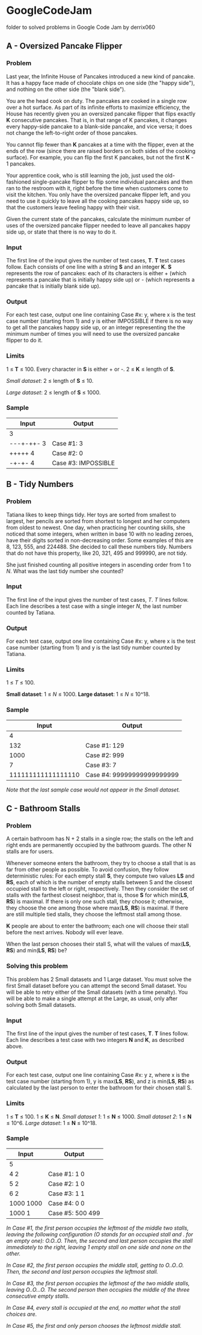 # GoogleCodeJam

folder to solved problems in Google Code Jam by derrix060


## A - Oversized Pancake Flipper
### Problem

Last year, the Infinite House of Pancakes introduced a new kind of pancake. It has a happy face made of chocolate chips on one side (the "happy side"), and nothing on the other side (the "blank side").

You are the head cook on duty. The pancakes are cooked in a single row over a hot surface. As part of its infinite efforts to maximize efficiency, the House has recently given you an oversized pancake flipper that flips exactly **K** consecutive pancakes. That is, in that range of K pancakes, it changes every happy-side pancake to a blank-side pancake, and vice versa; it does not change the left-to-right order of those pancakes.

You cannot flip fewer than **K** pancakes at a time with the flipper, even at the ends of the row (since there are raised borders on both sides of the cooking surface). For example, you can flip the first K pancakes, but not the first **K** - 1 pancakes.

Your apprentice cook, who is still learning the job, just used the old-fashioned single-pancake flipper to flip some individual pancakes and then ran to the restroom with it, right before the time when customers come to visit the kitchen. You only have the oversized pancake flipper left, and you need to use it quickly to leave all the cooking pancakes happy side up, so that the customers leave feeling happy with their visit.

Given the current state of the pancakes, calculate the minimum number of uses of the oversized pancake flipper needed to leave all pancakes happy side up, or state that there is no way to do it.

### Input

The first line of the input gives the number of test cases, **T**. **T** test cases follow. Each consists of one line with a string **S** and an integer **K**. **S** represents the row of pancakes: each of its characters is either + (which represents a pancake that is initially happy side up) or - (which represents a pancake that is initially blank side up).

### Output

For each test case, output one line containing Case #x: y, where x is the test case number (starting from 1) and y is either IMPOSSIBLE if there is no way to get all the pancakes happy side up, or an integer representing the the minimum number of times you will need to use the oversized pancake flipper to do it.

### Limits

1 ≤ **T** ≤ 100.
Every character in **S** is either + or -.
2 ≤ **K** ≤ length of **S**.

*Small dataset*: 2 ≤ length of **S** ≤ 10.

*Large dataset*: 2 ≤ length of **S** ≤ 1000.

### Sample
Input    |       Output
--- | --- 
3            |
---+-++- 3   |   Case #1: 3
+++++ 4      |   Case #2: 0
-+-+- 4      |   Case #3: IMPOSSIBLE




## B - Tidy Numbers

### Problem

Tatiana likes to keep things tidy. Her toys are sorted from smallest to largest, her pencils are sorted from shortest to longest and her computers from oldest to newest. One day, when practicing her counting skills, she noticed that some integers, when written in base 10 with no leading zeroes, have their digits sorted in non-decreasing order. Some examples of this are 8, 123, 555, and 224488. She decided to call these numbers tidy. Numbers that do not have this property, like 20, 321, 495 and 999990, are not tidy.

She just finished counting all positive integers in ascending order from 1 to *N*. What was the last tidy number she counted?

### Input

The first line of the input gives the number of test cases, *T*. *T* lines follow. Each line describes a test case with a single integer *N*, the last number counted by Tatiana.

### Output

For each test case, output one line containing Case #x: y, where x is the test case number (starting from 1) and y is the last tidy number counted by Tatiana.

### Limits

1 ≤ *T* ≤ 100.

**Small dataset**: 1 ≤ *N* ≤ 1000.
**Large dataset**: 1 ≤ *N* ≤ 10^18.


### Sample

Input | Output 
--- | --- 
4 |  
132 | Case #1: 129
1000 | Case #2: 999
7 | Case #3: 7
111111111111111110 | Case #4: 99999999999999999


*Note that the last sample case would not appear in the Small dataset.*



## C - Bathroom Stalls

### Problem

A certain bathroom has N + 2 stalls in a single row; the stalls on the left and right ends are permanently occupied by the bathroom guards. The other N stalls are for users.

Whenever someone enters the bathroom, they try to choose a stall that is as far from other people as possible. To avoid confusion, they follow deterministic rules: For each empty stall **S**, they compute two values **LS** and **RS**, each of which is the number of empty stalls between S and the closest occupied stall to the left or right, respectively. Then they consider the set of stalls with the farthest closest neighbor, that is, those **S** for which min(**LS**, **RS**) is maximal. If there is only one such stall, they choose it; otherwise, they choose the one among those where max(**LS**, **RS**) is maximal. If there are still multiple tied stalls, they choose the leftmost stall among those.

**K** people are about to enter the bathroom; each one will choose their stall before the next arrives. Nobody will ever leave.

When the last person chooses their stall S, what will the values of max(**LS**, **RS**) and min(**LS**, **RS**) be?

### Solving this problem

This problem has 2 Small datasets and 1 Large dataset. You must solve the first Small dataset before you can attempt the second Small dataset. You will be able to retry either of the Small datasets (with a time penalty). You will be able to make a single attempt at the Large, as usual, only after solving both Small datasets.

### Input

The first line of the input gives the number of test cases, **T**. **T** lines follow. Each line describes a test case with two integers **N** and **K**, as described above.

### Output

For each test case, output one line containing Case #x: y z, where x is the test case number (starting from 1), y is max(**LS**, **RS**), and z is min(**LS**, **RS**) as calculated by the last person to enter the bathroom for their chosen stall S.

### Limits

1 ≤ **T** ≤ 100.
1 ≤ **K** ≤ **N**.
*Small dataset 1*: 1 ≤ **N** ≤ 1000.
*Small dataset 2*: 1 ≤ **N** ≤ 10^6.
*Large dataset*: 1 ≤ **N** ≤ 10^18.


### Sample


Input | Output
--- | --- 
5 | 
4 2 | Case #1: 1 0
5 2 | Case #2: 1 0
6 2 | Case #3: 1 1
1000 1000 | Case #4: 0 0
1000 1 | Case #5: 500 499


*In Case #1, the first person occupies the leftmost of the middle two stalls, leaving the following configuration (O stands for an occupied stall and . for an empty one): O.O..O. Then, the second and last person occupies the stall immediately to the right, leaving 1 empty stall on one side and none on the other.*

*In Case #2, the first person occupies the middle stall, getting to O..O..O. Then, the second and last person occupies the leftmost stall.*

*In Case #3, the first person occupies the leftmost of the two middle stalls, leaving O..O...O. The second person then occupies the middle of the three consecutive empty stalls.*

*In Case #4, every stall is occupied at the end, no matter what the stall choices are.*

*In Case #5, the first and only person chooses the leftmost middle stall.*